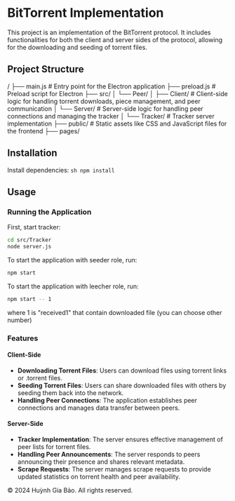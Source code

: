 # BitTorrent Implementation

This project is an implementation of the BitTorrent protocol. It includes functionalities for both the client and server sides of the protocol, allowing for the downloading and seeding of torrent files.

## Project Structure
/
├── main.js               # Entry point for the Electron application
├── preload.js            # Preload script for Electron
├── src/
│   └── Peer/
│       ├── Client/       # Client-side logic for handling torrent downloads, piece management, and peer communication
│       └── Server/       # Server-side logic for handling peer connections and managing the tracker
│   └── Tracker/          # Tracker server implementation
├── public/               # Static assets like CSS and JavaScript files for the frontend
├── pages/  


## Installation
Install dependencies:
    ```sh
    npm install
    ```

## Usage

### Running the Application
First, start tracker:
```sh
cd src/Tracker
node server.js
```

To start the application with seeder role, run:
```sh
npm start
```
To start the application with leecher role, run:
```sh
npm start -- 1
```
where 1 is "received1" that contain downloaded file (you can choose other number)

### Features
#### Client-Side
- **Downloading Torrent Files**: Users can download files using torrent links or .torrent files.
- **Seeding Torrent Files**: Users can share downloaded files with others by seeding them back into the network.
- **Handling Peer Connections**: The application establishes peer connections and manages data transfer between peers.

#### Server-Side
- **Tracker Implementation**: The server ensures effective management of peer lists for torrent files.
- **Handling Peer Announcements**: The server responds to peers announcing their presence and shares relevant metadata.
- **Scrape Requests**: The server manages scrape requests to provide updated statistics on torrent health and peer availability.


© 2024 Huỳnh Gia Bảo. All rights reserved.

